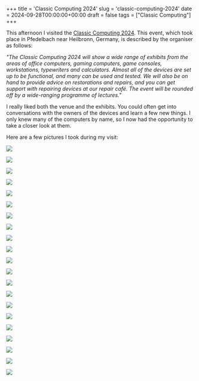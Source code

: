 +++
title = 'Classic Computing 2024'
slug = 'classic-computing-2024'
date = 2024-09-28T00:00:00+00:00
draft = false
tags = ["Classic Computing"]
+++

This afternoon I visited the [Classic Computing 2024](https://www.classic-computing.org/cc2024/). This event, which took place in Pfedelbach near Heilbronn, Germany, is described by the organiser as follows:

_"The Classic Computing 2024 will show a wide range of exhibits from the areas of office computers, gaming computers, game consoles, workstations, typewriters and calculators. Almost all of the devices are set up to be functional, and many can be used and tested. We will also be on hand to provide advice on restorations and repairs, and you can get support with repairing devices at our repair café. The event will be rounded off by a wide-ranging programme of lectures."_

I really liked both the venue and the exhibits. You could often get into conversations with the owners of the devices and learn a few new things. I only knew many of the computers by name, so I now had the opportunity to take a closer look at them.

Here are a few pictures I took during my visit:

![](/img/classic-computing-2024-01.jpg)

![](/img/classic-computing-2024-02.jpg)

![](/img/classic-computing-2024-03.jpg)

![](/img/classic-computing-2024-04.jpg)

![](/img/classic-computing-2024-05.jpg)

![](/img/classic-computing-2024-06.jpg)

![](/img/classic-computing-2024-07.jpg)

![](/img/classic-computing-2024-08.jpg)

![](/img/classic-computing-2024-09.jpg)

![](/img/classic-computing-2024-10.jpg)

![](/img/classic-computing-2024-11.jpg)

![](/img/classic-computing-2024-12.jpg)

![](/img/classic-computing-2024-13.jpg)

![](/img/classic-computing-2024-14.jpg)

![](/img/classic-computing-2024-15.jpg)

![](/img/classic-computing-2024-16.jpg)

![](/img/classic-computing-2024-17.jpg)

![](/img/classic-computing-2024-18.jpg)

![](/img/classic-computing-2024-19.jpg)

![](/img/classic-computing-2024-20.jpg)

![](/img/classic-computing-2024-21.jpg)



















